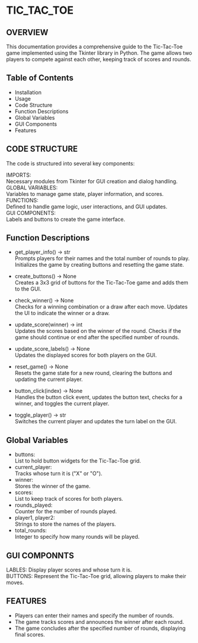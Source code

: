# TIC_TAC_TOE

## OVERVIEW

This documentation provides a comprehensive guide to the Tic-Tac-Toe game implemented using the Tkinter library in Python. The game allows two players to compete against each other, keeping track of scores and rounds.

## Table of Contents

* Installation <br>
* Usage <br>
* Code Structure <br>
* Function Descriptions <br>
* Global Variables <br>
* GUI Components <br>
* Features <br>

## CODE STRUCTURE <br>


The code is structured into several key components: <br>

IMPORTS:<br>
Necessary modules from Tkinter for GUI creation and dialog handling. <br>
GLOBAL VARIABLES: <br>
Variables to manage game state, player information, and scores. <br>
FUNCTIONS:<br>
Defined to handle game logic, user interactions, and GUI updates. <br>
GUI COMPONENTS:<br>
Labels and buttons to create the game interface. <br>


## Function Descriptions


* get_player_info() -> str <br>
Prompts players for their names and the total number of rounds to play. Initializes the game by creating buttons and resetting the game state. <br> 

* create_buttons() -> None <br>
Creates a 3x3 grid of buttons for the Tic-Tac-Toe game and adds them to the GUI. <br>

* check_winner() -> None <br>
Checks for a winning combination or a draw after each move. Updates the UI to indicate the winner or a draw. <br>

* update_score(winner) -> int <br>
Updates the scores based on the winner of the round. Checks if the game should continue or end after the specified number of rounds. <br>

* update_score_labels() -> None <br>
Updates the displayed scores for both players on the GUI.<br>

* reset_game() -> None <br>
Resets the game state for a new round, clearing the buttons and updating the current player. <br>

* button_click(index) -> None <br>
Handles the button click event, updates the button text, checks for a winner, and toggles the current player. <br>

* toggle_player() -> str <br>
Switches the current player and updates the turn label on the GUI. <br>


## Global Variables <br>


* buttons:<br>
   List to hold button widgets for the Tic-Tac-Toe grid. <br>
* current_player:<br>
Tracks whose turn it is ("X" or "O"). <br>
* winner:<br>
 Stores the winner of the game. <br>
* scores:<br>
 List to keep track of scores for both players.<br>
* rounds_played:<br>
 Counter for the number of rounds played. <br>
* player1, player2:<br>
 Strings to store the names of the players. <br>
* total_rounds:<br>
 Integer to specify how many rounds will be played.<br>


## GUI COMPONNTS <br>


LABLES: Display player scores and whose turn it is. <br>
BUTTONS: Represent the Tic-Tac-Toe grid, allowing players to make their moves. <br>


## FEATURES


* Players can enter their names and specify the number of rounds. <br>
* The game tracks scores and announces the winner after each round. <br>
* The game concludes after the specified number of rounds, displaying final scores. <br>


